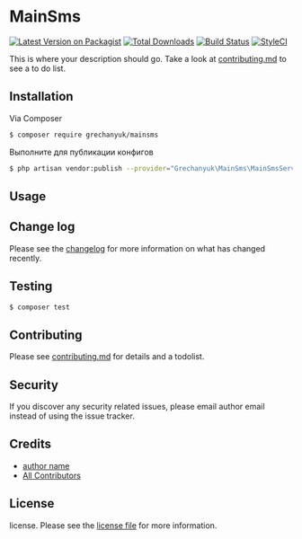 # MainSms

[![Latest Version on Packagist][ico-version]][link-packagist]
[![Total Downloads][ico-downloads]][link-downloads]
[![Build Status][ico-travis]][link-travis]
[![StyleCI][ico-styleci]][link-styleci]

This is where your description should go. Take a look at [contributing.md](contributing.md) to see a to do list.

## Installation

Via Composer

``` bash
$ composer require grechanyuk/mainsms
```

Выполните для публикации конфигов
``` bash
$ php artisan vendor:publish --provider="Grechanyuk\MainSms\MainSmsServiceProvider" --tag="mainsms.config"
```

## Usage

## Change log

Please see the [changelog](changelog.md) for more information on what has changed recently.

## Testing

``` bash
$ composer test
```

## Contributing

Please see [contributing.md](contributing.md) for details and a todolist.

## Security

If you discover any security related issues, please email author email instead of using the issue tracker.

## Credits

- [author name][link-author]
- [All Contributors][link-contributors]

## License

license. Please see the [license file](license.md) for more information.

[ico-version]: https://img.shields.io/packagist/v/grechanyuk/mainsms.svg?style=flat-square
[ico-downloads]: https://img.shields.io/packagist/dt/grechanyuk/mainsms.svg?style=flat-square
[ico-travis]: https://img.shields.io/travis/grechanyuk/mainsms/master.svg?style=flat-square
[ico-styleci]: https://styleci.io/repos/12345678/shield

[link-packagist]: https://packagist.org/packages/grechanyuk/mainsms
[link-downloads]: https://packagist.org/packages/grechanyuk/mainsms
[link-travis]: https://travis-ci.org/grechanyuk/mainsms
[link-styleci]: https://styleci.io/repos/12345678
[link-author]: https://github.com/grechanyuk
[link-contributors]: ../../contributors
